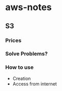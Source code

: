 # aws-notes

## S3

### Prices



### Solve Problems?



### How to use
- Creation
- Access from internet

